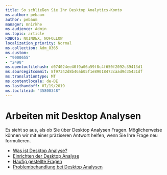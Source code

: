 ```yaml
---
title: So schließen Sie Ihr Desktop Analytics-Konto
ms.author: pebaum
author: pebaum
manager: mnirkhe
ms.audience: Admin
ms.topic: article
ROBOTS: NOINDEX, NOFOLLOW
localization_priority: Normal
ms.collection: Adm_O365
ms.custom:
- "9000655"
- "2498"
ms.openlocfilehash: d074024ee40f9a06a59f8c4f650f2092c39413d1
ms.sourcegitcommit: 8f97342d8b46ab05f1e89018473caad9d35431df
ms.translationtype: MT
ms.contentlocale: de-DE
ms.lasthandoff: 07/19/2019
ms.locfileid: "35800348"
---
```

# <a name="working-with-desktop-analytics"></a>Arbeiten mit Desktop Analysen

Es sieht so aus, als ob Sie über Desktop Analysen Fragen. Möglicherweise können wir mit einer präziseren Antwort helfen, wenn Sie Ihre Frage neu formulieren.

- [Was ist Desktop Analyse?](https://docs.microsoft.com/sccm/desktop-analytics/overview)
- [Einrichten der Desktop Analyse](https://docs.microsoft.com/sccm/desktop-analytics/set-up)
- [Häufig gestellte Fragen](https://docs.microsoft.com/sccm/desktop-analytics/faq)
- [Problembehandlung bei Desktop Analysen](https://docs.microsoft.com/sccm/desktop-analytics/troubleshooting)